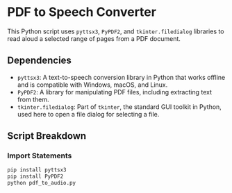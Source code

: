 # PDF to Speech Converter

This Python script uses `pyttsx3`, `PyPDF2`, and `tkinter.filedialog` libraries to read aloud a selected range of pages from a PDF document.

## Dependencies

- `pyttsx3`: A text-to-speech conversion library in Python that works offline and is compatible with Windows, macOS, and Linux.
- `PyPDF2`: A library for manipulating PDF files, including extracting text from them.
- `tkinter.filedialog`: Part of `tkinter`, the standard GUI toolkit in Python, used here to open a file dialog for selecting a file.

## Script Breakdown

### Import Statements

```sh
pip install pyttsx3
pip install PyPDF2
python pdf_to_audio.py

```